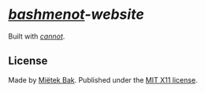 _[bashmenot](http://bashmenot.mietek.io/)-website_
==================================================

Built with [_cannot_](http://cannot.mietek.io/).


License
-------

Made by [Miëtek Bak](http://mietek.io/).  Published under the [MIT X11 license](http://bashmenot.mietek.io/license/).
